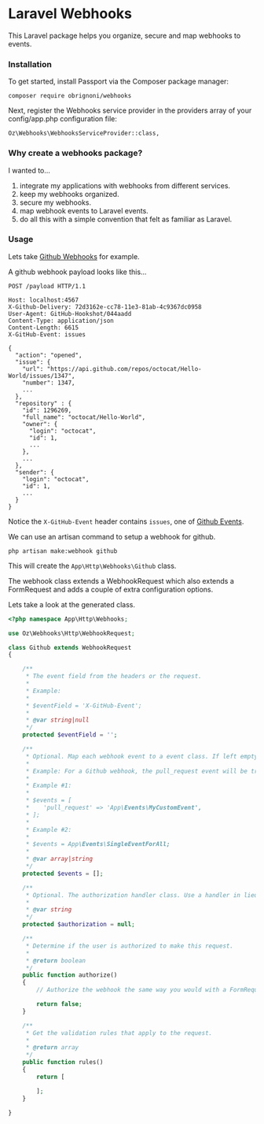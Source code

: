 # Laravel Webhooks

This Laravel package helps you organize, secure and map webhooks to events.

### Installation

To get started, install Passport via the Composer package manager:

```
composer require obrignoni/webhooks
```

Next, register the Webhooks service provider in the providers array of your config/app.php configuration file:

```
Oz\Webhooks\WebhooksServiceProvider::class,
```

### Why create a webhooks package? 

I wanted to...

1. integrate my applications with webhooks from different services.
2. keep my webhooks organized.
3. secure my webhooks.
4. map webhook events to Laravel events.
5. do all this with a simple convention that felt as familiar as Laravel.

### Usage

Lets take [Github Webhooks](https://developer.github.com/webhooks/) for example. 

A github webhook payload looks like this...

```
POST /payload HTTP/1.1

Host: localhost:4567
X-Github-Delivery: 72d3162e-cc78-11e3-81ab-4c9367dc0958
User-Agent: GitHub-Hookshot/044aadd
Content-Type: application/json
Content-Length: 6615
X-GitHub-Event: issues

{
  "action": "opened",
  "issue": {
    "url": "https://api.github.com/repos/octocat/Hello-World/issues/1347",
    "number": 1347,
    ...
  },
  "repository" : {
    "id": 1296269,
    "full_name": "octocat/Hello-World",
    "owner": {
      "login": "octocat",
      "id": 1,
      ...
    },
    ...
  },
  "sender": {
    "login": "octocat",
    "id": 1,
    ...
  }
}
```

Notice the `X-GitHub-Event` header contains `issues`, one of [Github Events](https://developer.github.com/webhooks/#events).

We can use an artisan command to setup a webhook for github.

```
php artisan make:webhook github
```

This will create the `App\Http\Webhooks\Github` class.
 
The webhook class extends a WebhookRequest which also extends a 
FormRequest and adds a couple of extra configuration options.

Lets take a look at the generated class.

```php
<?php namespace App\Http\Webhooks;

use Oz\Webhooks\Http\WebhookRequest;

class Github extends WebhookRequest
{

    /**
     * The event field from the headers or the request.
     *
     * Example:
     *
     * $eventField = 'X-GitHub-Event';
     *
     * @var string|null
     */
    protected $eventField = '';

    /**
     * Optional. Map each webhook event to a event class. If left empty, event names will be transformed to studly cased classes.
     *
     * Example: For a Github webhook, the pull_request event will be transformed to App\Events\GithubPullRequest.
     *
     * Example #1:
     *
     * $events = [
     *    'pull_request' => 'App\Events\MyCustomEvent',
     * ];
     *
     * Example #2:
     *
     * $events = App\Events\SingleEventForAll;
     *
     * @var array|string
     */
    protected $events = [];

    /**
     * Optional. The authorization handler class. Use a handler in lieu of the authorize method.
     *
     * @var string
     */
    protected $authorization = null;

    /**
     * Determine if the user is authorized to make this request.
     *
     * @return boolean
     */
    public function authorize()
    {
        // Authorize the webhook the same way you would with a FormRequest.

        return false;
    }

    /**
     * Get the validation rules that apply to the request.
     *
     * @return array
     */
    public function rules()
    {
        return [

        ];
    }

}
```
